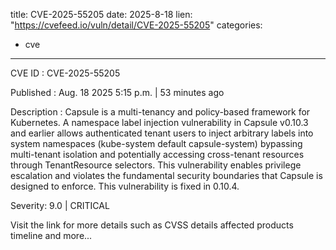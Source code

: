  
title: CVE-2025-55205
date: 2025-8-18
lien: "https://cvefeed.io/vuln/detail/CVE-2025-55205"
categories:
  - cve
---

CVE ID : CVE-2025-55205

Published :  Aug. 18
2025
5:15 p.m. | 53 minutes ago

Description : Capsule is a multi-tenancy and policy-based framework for Kubernetes. A namespace label injection vulnerability in Capsule v0.10.3 and earlier allows authenticated tenant users to inject arbitrary labels into system namespaces (kube-system
default
capsule-system)
bypassing multi-tenant isolation and potentially accessing cross-tenant resources through TenantResource selectors. This vulnerability enables privilege escalation and violates the fundamental security boundaries that Capsule is designed to enforce. This vulnerability is fixed in 0.10.4.

Severity: 9.0 | CRITICAL

Visit the link for more details
such as CVSS details
affected products
timeline
and more...
